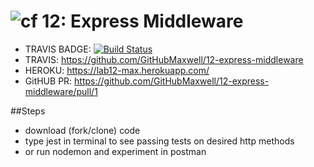 ![cf](https://i.imgur.com/7v5ASc8.png) 12: Express Middleware
======
* TRAVIS BADGE: [![Build Status](https://travis-ci.com/GitHubMaxwell/12-express-middleware.svg?branch=max-clean-lab12)](https://travis-ci.com/GitHubMaxwell/12-express-middleware)
* TRAVIS: https://github.com/GitHubMaxwell/12-express-middleware
* HEROKU: https://lab12-max.herokuapp.com/
* GitHUB PR: https://github.com/GitHubMaxwell/12-express-middleware/pull/1

##Steps
* download (fork/clone) code
* type jest in terminal to see passing tests on desired http methods
* or run nodemon and experiment in postman

